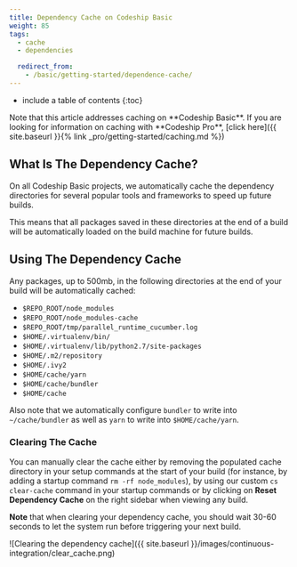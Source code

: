 ```yaml
---
title: Dependency Cache on Codeship Basic
weight: 85
tags:
  - cache
  - dependencies

  redirect_from:
    - /basic/getting-started/dependence-cache/
---
```


* include a table of contents
{:toc}

<div class="info-block">
Note that this article addresses caching on **Codeship Basic**. If you are looking for information on caching with **Codeship Pro**, [click here]({{ site.baseurl }}{% link _pro/getting-started/caching.md %})
</div>

## What Is The Dependency Cache?

On all Codeship Basic projects, we automatically cache the dependency directories for several popular tools and frameworks to speed up future builds.

This means that all packages saved in these directories at the end of a build will be automatically loaded on the build machine for future builds.

## Using The Dependency Cache

Any packages, up to 500mb, in the following directories at the end of your build will be automatically cached:

- `$REPO_ROOT/node_modules`
- `$REPO_ROOT/node_modules-cache`
- `$REPO_ROOT/tmp/parallel_runtime_cucumber.log`
- `$HOME/.virtualenv/bin/`
- `$HOME/.virtualenv/lib/python2.7/site-packages`
- `$HOME/.m2/repository`
- `$HOME/.ivy2`
- `$HOME/cache/yarn`
- `$HOME/cache/bundler`
- `$HOME/cache`

Also note that we automatically configure `bundler` to write into `~/cache/bundler` as well as `yarn` to write into `$HOME/cache/yarn`.

### Clearing The Cache

You can manually clear the cache either by removing the populated cache directory in your setup commands at the start of your build (for instance, by adding a startup command `rm -rf node_modules`), by using our custom `cs clear-cache` command in your startup commands or by clicking on **Reset Dependency Cache** on the right sidebar when viewing any build.

**Note** that when clearing your dependency cache, you should wait 30-60 seconds to let the system run before triggering your next build.

![Clearing the dependency cache]({{ site.baseurl }}/images/continuous-integration/clear_cache.png)
